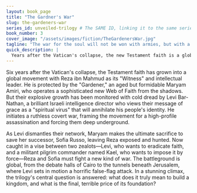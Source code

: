 ```yaml
---
layout: book_page
title: "The Gardner's War"
slug: the-gardeners-war
series_id: unveiled-trilogy # The SAME ID, linking it to the same series
book_number: 3
cover_image: "/assets/images/fiction/TheGardenersWar.jpg"
tagline: "The war for the soul will not be won with armies, but with a single, selfless sacrifice."
quick_description: |
  Years after the Vatican's collapse, the new Testament faith is a global power, forcing a ruthless intelligence director to launch a covert war to destroy what he sees as a cultural virus. Caught between this secular crusade and a militant pilgrim faction aiming to impose faith by force, the movement's leaders must face a final, sacrificial confrontation in Jerusalem to determine the future of belief itself.
---
```

Six years after the Vatican's collapse, the Testament faith has grown into a global movement with Reza ibn Mahmud as its "Witness" and intellectual leader. He is protected by the "Gardener," an aged but formidable Maryam Amiri, who operates a sophisticated new Web of Faith from the shadows. But their explosive growth has been monitored with cold dread by Levi Bar-Nathan, a brilliant Israeli intelligence director who views their message of grace as a "spiritual virus" that will annihilate his people's identity. He initiates a ruthless covert war, framing the movement for a high-profile assassination and forcing them deep underground.

As Levi dismantles their network, Maryam makes the ultimate sacrifice to save her successor, Sofia Russo, leaving Reza exposed and hunted. Now caught in a vise between two zealots—Levi, who wants to eradicate faith, and a militant pilgrim commander named Kael, who wants to impose it by force—Reza and Sofia must fight a new kind of war. The battleground is global, from the debate halls of Cairo to the tunnels beneath Jerusalem, where Levi sets in motion a horrific false-flag attack. In a stunning climax, the trilogy's central question is answered: what does it truly mean to build a kingdom, and what is the final, terrible price of its foundation?
